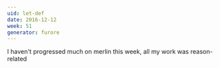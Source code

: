 ```yaml
---
uid: let-def
date: 2016-12-12
week: 51
generator: furore
---
```


I haven't progressed much on merlin this week, all my work was reason-related

